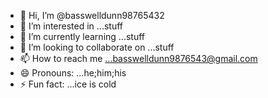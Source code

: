 - 👋 Hi, I’m @basswelldunn98765432
- 👀 I’m interested in ...stuff
- 🌱 I’m currently learning ...stuff
- 💞️ I’m looking to collaborate on ...stuff
- 📫 How to reach me ...basswelldunn9876543@gmail.com
- 😄 Pronouns: ...he;him;his
- ⚡ Fun fact: ...ice is cold

<!---
basswelldunn98765432/basswelldunn98765432 is a ✨ special ✨ repository because its `README.md` (this file) appears on your GitHub profile.
You can click the Preview link to take a look at your changes.
--->
